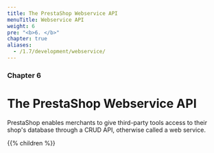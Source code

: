 ```yaml
---
title: The PrestaShop Webservice API
menuTitle: Webservice API
weight: 6
pre: "<b>6. </b>"
chapter: true
aliases:
  - /1.7/development/webservice/
---
```


### Chapter 6

# The PrestaShop Webservice API

PrestaShop enables merchants to give third-party tools access to their shop's database through a CRUD API, otherwise called a web service.

{{% children %}}
